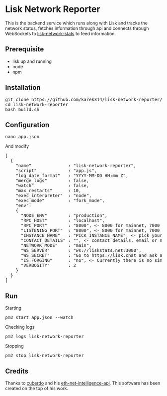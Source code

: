 Lisk Network Reporter
============
This is the backend service which runs along with Lisk and tracks the network status, fetches information through api and connects through WebSockets to [lisk-network-stats](https://github.com/karek314/lisk-network-stats) to feed information.

## Prerequisite
* lisk up and running
* node
* npm

## Installation
<pre>git clone https://github.com/karek314/lisk-network-reporter/
cd lisk-network-reporter
bash build.sh
</pre>

## Configuration
<pre>nano app.json</pre>
And modify

<pre>
[
  {
    "name"              : "lisk-network-reporter",
    "script"            : "app.js",
    "log_date_format"   : "YYYY-MM-DD HH:mm Z",
    "merge_logs"        : false,
    "watch"             : false,
    "max_restarts"      : 10,
    "exec_interpreter"  : "node",
    "exec_mode"         : "fork_mode",
    "env":
    {
      "NODE_ENV"        : "production",
      "RPC_HOST"        : "localhost",
      "RPC_PORT"        : "8000", <- 8000 for mainnet, 7000 testnet
      "LISTENING_PORT"  : "8000", <- 8000 for mainnet, 7000 testnet
      "INSTANCE_NAME"   : "PICK_INSTANCE_NAME", <- pick your name
      "CONTACT_DETAILS" : "", <- contact details, email or nick on lisk.chat to contact in case any failure
      "NETWORK_MODE"    : "main",
      "WS_SERVER"       : "ws://liskstats.net:3000",
      "WS_SECRET"       : "Go to https://lisk.chat and ask around",
      "IS_FORGING"      : "no", <- Currently there is no simple endpoint to check if any delegate is forging on this node, set "yes" if you are actually forging (in top 101 and actually processing blocks, not standby)
      "VERBOSITY"       : 2
    }
  }
]
</pre>

## Run
Starting
<pre>
pm2 start app.json --watch
</pre>

Checking logs
<pre>
pm2 logs lisk-network-reporter
</pre>

Stopping
<pre>
pm2 stop lisk-network-reporter
</pre>

## Credits
Thanks to [cuberdo](https://github.com/cubedro/) and his [eth-net-intelligence-api](https://github.com/cubedro/eth-net-intelligence-api). This software has been created on the top of his work.
